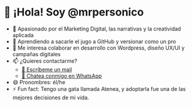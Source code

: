 # 👋 ¡Hola! Soy @mrpersonico

- 👀 Apasionado por el Marketing Digital, las narrativas y la creatividad aplicada
- 🌱 Aprendiendo a sacarle el jugo a GitHub y versionar como un pro
- 💞️ Me interesa colaborar en desarrollo con Wordpress, diseño UX/UI y campañas digitales
- 📫 ¿Quieres contactarme? 
  - [📧 Escríbeme un mail](mailto:benavente.benjamin@gmail.com)
  - [💬 Chatea conmigo en WhatsApp](https://wa.me/56912345678)
- 😄 Pronombres: él/he
- ⚡ Fun fact: Tengo una gata llamada Atenea, y adoptarla fue una de las mejores decisiones de mi vida.


<!---
mrpersonico/mrpersonico is a ✨ special ✨ repository because its `README.md` (this file) appears on your GitHub profile.
You can click the Preview link to take a look at your changes.
--->
